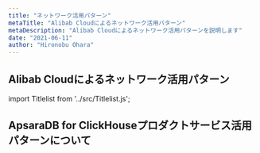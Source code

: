```yaml
---
title: "ネットワーク活用パターン"
metaTitle: "Alibab Cloudによるネットワーク活用パターン"
metaDescription: "Alibab Cloudによるネットワーク活用パターンを説明します"
date: "2021-06-11"
author: "Hironobu Ohara"
---
```


## Alibab Cloudによるネットワーク活用パターン


import Titlelist from '../src/Titlelist.js';

## ApsaraDB for ClickHouseプロダクトサービス活用パターンについて

<!-- 
query MyQuery {
  allMarkdownRemark(
    filter: {fileAbsolutePath: {regex: "/usecase-network/"}}
    sort: {fields: fileAbsolutePath, order: ASC}
  ) {
    nodes {
      frontmatter {
        title
        metaTitle
        metaDescription
        date(formatString: "yyyy/MM/DD")
        author       
      }
      fileAbsolutePath
    }
  }
}
-->

<Titlelist 
    metaTitle="VPC依存リソースを削除する方法"
    metaDescription="VPCの依存リソースがあって削除できない場合の対処法"
    url="https://sbcloud.github.io/help/usecase-network/NETWORK_001_how-to-delete-vpc"
    imageurl="https://raw.githubusercontent.com/sbcloud/help/master/content/usecase-network/Network_images_26006613447694400/011.png"
    date="2018/06/13"
    author="SBC engineer blog"
/>

<Titlelist 
    metaTitle="SSL-VPNでPCからECSへ接続"
    metaDescription="SSL-VPNを使用してクライアントPCからECSへ接続してみた"
    url="https://sbcloud.github.io/help/usecase-network/NETWORK_002_sslvpn-verification"
    imageurl="https://raw.githubusercontent.com/sbcloud/help/master/content/usecase-network/Network_images_26006613453327100/20191024172933.png"
    date="2019/10/28"
    author="SBC engineer blog"
/>


<Titlelist 
    metaTitle="CENで日中間メール設定方法 Part1"
    metaDescription="CENを利用した日中間メールプロキシについて Part1"
    url="https://sbcloud.github.io/help/usecase-network/NETWORK_003_cen-mail_part1"
    imageurl="https://raw.githubusercontent.com/sbcloud/help/master/content/usecase-network/Network_images_26006613447694400/20191028152111.png"
    date="2019/10/30"
    author="SBC engineer blog"
/>


<Titlelist 
    metaTitle="CENで日中間メール設定方法 Part2"
    metaDescription="CENを利用した日中間メールプロキシについて Part2"
    url="https://sbcloud.github.io/help/usecase-network/NETWORK_004_cen-mail_part2"
    imageurl="https://raw.githubusercontent.com/sbcloud/help/master/content/usecase-network/Network_images_26006613458959500/20191112144211.png"
    date="2019/11/14"
    author="SBC engineer blog"
/>


<Titlelist 
    metaTitle="CENで通話アプリ利用方法"
    metaDescription="通話アプリをCEN経由で使用してみる"
    url="https://sbcloud.github.io/help/usecase-network/NETWORK_005_calling_application_via_CEN"
    imageurl="https://raw.githubusercontent.com/sbcloud/help/master/content/usecase-network/Network_images_26006613472212700/20191127155217.png"
    date="2019/12/05"
    author="SBC engineer blog"
/>


<Titlelist 
    metaTitle="VPN GatewayのIPSecを監視"
    metaDescription="VPN GatewayのIPsec接続をCloud Monitorで監視・通知する"
    url="https://sbcloud.github.io/help/usecase-network/NETWORK_006_Monitoring_VPN_Gateway_IPsec"
    imageurl="https://raw.githubusercontent.com/sbcloud/help/master/content/usecase-network/Network_images_26006613628628000/20200916165522.png"
    date="2020/09/16"
    author="SBC engineer blog"
/>


<Titlelist 
    metaTitle="GAで安定な日中VPN環境を構築"
    metaDescription="Global Accelerator (GA) を使って安定な日中VPN環境を構築する"
    url="https://sbcloud.github.io/help/usecase-network/NETWORK_007_Using_GA_VPN_environment"
    imageurl="https://raw.githubusercontent.com/sbcloud/help/master/content/usecase-network/Network_images_26006613628645100/20200916174343.png"
    date="2020/09/18"
    author="SBC engineer blog"
/>


<Titlelist 
    metaTitle="VBRの閉域接続を監視・通知する"
    metaDescription="VBRの閉域接続をCloud Monitorで監視・通知する"
    url="https://sbcloud.github.io/help/usecase-network/NETWORK_008_Monitoring_closed_connection_of_VBR"
    imageurl="https://raw.githubusercontent.com/sbcloud/help/master/content/usecase-network/Network_images_26006613634958700/20201006112158.png"
    date="2020/10/06"
    author="SBC engineer blog"
/>


<Titlelist 
    metaTitle="Alibaba Cloud と AWS ネットワーク接続手順"
    metaDescription="Alibab Cloudによるネットワーク活用パターン・Alibaba CloudとAWSの間VPNGatewayでネットワーク接続手順を説明します"
    url="https://sbcloud.github.io/help/usecase-network/NETWORK_009_AlibabaCloud_AWS-VPNGatewayConnection"
    imageurl="https://raw.githubusercontent.com/sbcloud/help/master/content/usecase-network/images01/00_overview.png"
    date="2021/06/09"
    author="Nancy"
/>

<Titlelist 
    metaTitle="Alibaba Cloud と Azure ネットワーク接続手順"
    metaDescription="Alibab Cloudによるネットワーク活用パターン・Alibaba CloudとAzureの間VPNGatewayでネットワーク接続手順を説明します"
    url="https://sbcloud.github.io/help/usecase-network/NETWORK_010_AlibabaCloud_Azure-VPNGatewayConnection"
    imageurl="https://raw.githubusercontent.com/sbcloud/help/master/content/usecase-network/images02/00_overview.png"
    date="2021/06/09"
    author="Nancy"
/>


<Titlelist 
    metaTitle="ルーティングさせるNW構成"
    metaDescription="OpenVPNとVPC(RouteTable)の設定だけで特定ドメインのみAlibabaCloudにルーティングさせるNW構成を作る"
    url="https://sbcloud.github.io/help/usecase-network/NETWORK_011_openvpn"
    imageurl="https://raw.githubusercontent.com/sbcloud/help/master/content/usecase-network/Network_images_26006613530415200/20210524172534.png"
    date="2020/03/05"
    author="sbc_tnoce"
/>


<Titlelist 
    metaTitle="CDNカスタムヘッダーを利用したキャッシング"
    metaDescription="【Albaba Cloud CDN】カスタムヘッダーを利用したキャッシングをやってみる"
    url="https://sbcloud.github.io/help/usecase-network/NETWORK_011_cdn-customheader"
    imageurl="https://raw.githubusercontent.com/sbcloud/help/master/content/usecase-network/Network_images_26006613507013700/20200221010953.png"
    date="2020/02/21"
    author="sbc_fukuda"
/>


<Titlelist 
    metaTitle="VPN GatewayにIPsecで接続"
    metaDescription="VPN Gatewayに拠点ルータからIPsecで冗長接続してみる"
    url="https://sbcloud.github.io/help/usecase-network/NETWORK_010_AlibabaCloud_Azure-VPNGatewayConnection"
    imageurl="https://raw.githubusercontent.com/sbcloud/help/master/content/usecase-network/Network_images_26006613628265000/20200916172346.png"
    date="2020/09/16"
    author="VPN Gatewayに拠点ルータからIPsecで冗長接続してみる"
/>


<Titlelist 
    metaTitle="CEN Transit RouterでQoS機能"
    metaDescription="CEN Transit RouterでQoS機能を使用してみた。"
    url="https://sbcloud.github.io/help/usecase-network/NETWORK_013_CEN_TransitRouter_QoS"
    imageurl="https://raw.githubusercontent.com/sbcloud/help/master/content/usecase-network/Network_images_26006613796957300/20210813184155.png"
    date="2021/08/17"
    author="sbc_nishino"
/>


